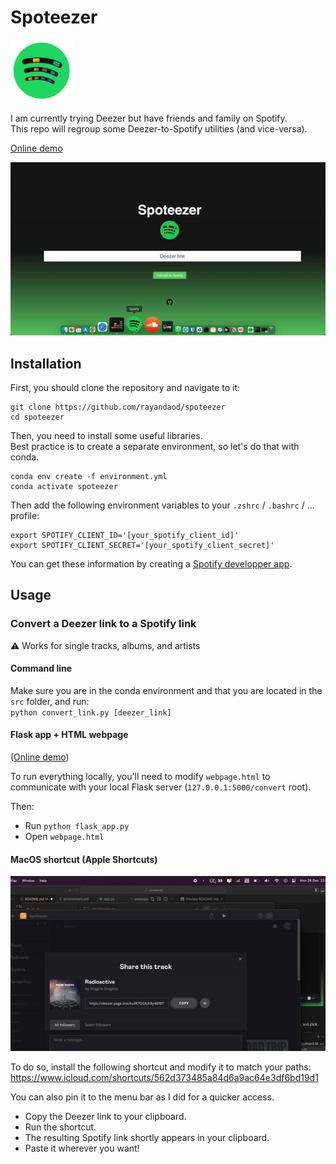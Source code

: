 # Spoteezer

<img src="assets/spoteezer.png" width="100" height="100">

I am currently trying Deezer but have friends and family on Spotify.\
This repo will regroup some Deezer-to-Spotify utilities (and vice-versa).

[Online demo](https://rayan.daodnathoo.com/spoteezer)

![alt text](assets/convert_link_web.gif)

## Installation

First, you should clone the repository and navigate to it:
```
git clone https://github.com/rayandaod/spoteezer
cd spoteezer
```

Then, you need to install some useful libraries.\
Best practice is to create a separate environment, so let's do that with conda.
```
conda env create -f environment.yml
conda activate spoteezer
```

Then add the following environment variables to your `.zshrc` / `.bashrc` / ... profile:

```
export SPOTIFY_CLIENT_ID='[your_spotify_client_id]'
export SPOTIFY_CLIENT_SECRET='[your_spotify_client_secret]'
```

You can get these information by creating a [Spotify developper app](https://developer.spotify.com/dashboard/applications).

## Usage

### Convert a Deezer link to a Spotify link

⚠️ Works for single tracks, albums, and artists


#### Command line

Make sure you are in the conda environment and that you are located in the `src` folder, and run:\
`python convert_link.py [deezer_link]`

#### Flask app + HTML webpage

([Online demo](https://rayan.daodnathoo.com/spoteezer))

To run everything locally, you'll need to modify `webpage.html` to communicate with your local Flask server (`127.0.0.1:5000/convert` root).

Then:

- Run `python flask_app.py`
- Open `webpage.html`

#### MacOS shortcut (Apple Shortcuts)

![alt text](assets/convert_link_shortcut.gif)

To do so, install the following shortcut and modify it to match your paths:
https://www.icloud.com/shortcuts/562d373485a84d6a9ac64e3df6bd19d1

You can also pin it to the menu bar as I did for a quicker access.

- Copy the Deezer link to your clipboard.
- Run the shortcut.
- The resulting Spotify link shortly appears in your clipboard.
- Paste it wherever you want!
